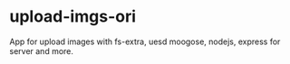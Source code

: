 # upload-imgs-ori
App for upload images with fs-extra, uesd moogose, nodejs, express for server and more.
